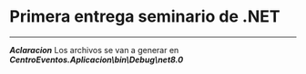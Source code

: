 # Primera entrega seminario de .NET


*** 
***Aclaracion***
Los archivos se van a generar en ***CentroEventos.Aplicacion\bin\Debug\net8.0***
